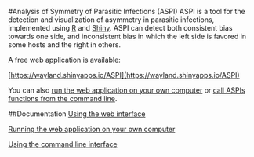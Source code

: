 #Analysis of Symmetry of Parasitic Infections (ASPI)
ASPI is a tool for the detection and visualization of asymmetry in parasitic infections, implemented using [R](http://www.r-project.org) and [Shiny](http://shiny.rstudio.com/). ASPI can detect both consistent bias towards one side, and inconsistent bias in which the left side is favored in some hosts and the right in others.

A free web application is available:

[https://wayland.shinyapps.io/ASPI](https://wayland.shinyapps.io/ASPI)

You can also [run the web application on your own computer](https://github.com/WaylandM/aspi/blob/master/doc/running_locally.md) or [call ASPIs functions from the command line](https://github.com/WaylandM/aspi/blob/master/doc/cli.md).



##Documentation
[Using the web interface](https://github.com/WaylandM/aspi/blob/master/doc/gui.md)

[Running the web application on your own computer](https://github.com/WaylandM/aspi/blob/master/doc/running_locally.md)

[Using the command line interface](https://github.com/WaylandM/aspi/blob/master/doc/cli.md)
